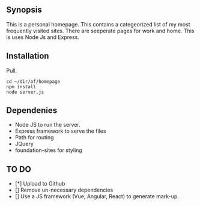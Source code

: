 ## Synopsis

This is a personal homepage. This contains a categeorized list of my most frequently visited sites. There are seeperate pages for work and home. This is uses Node Js and Express.

## Installation

Pull. 
```
cd ~/dir/of/homepage
npm install
node server.js
```

## Dependenies

* Node JS to run the server.
* Express framework to serve the files
* Path for routing
* JQuery
* foundation-sites for styling

## TO DO
- [*] Upload to Github
- [] Remove un-necessary dependencies
- [] Use a JS framework (Vue, Angular, React) to generate mark-up.
